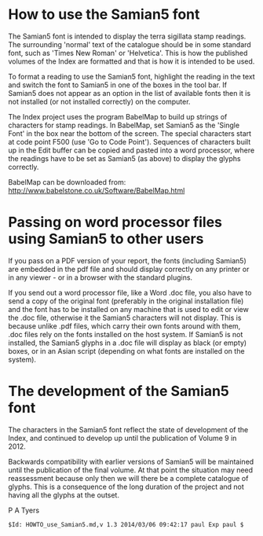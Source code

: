 
How to use the Samian5 font
===========================

The Samian5 font is intended to display the terra sigillata stamp readings.
The surrounding 'normal' text of the catalogue should be in some standard font,
such as 'Times New Roman' or 'Helvetica'.  This is how the published volumes of
the Index are formatted and that is how it is intended to be used.

To format a reading to use the Samian5 font, highlight the reading in the text
and switch the font to Samian5 in one of the boxes in the tool bar.  If Samian5
does not appear as an option in the list of available fonts then it is not
installed (or not installed correctly) on the computer.

The Index project uses the program BabelMap to build up strings of characters
for stamp readings.  In BabelMap, set Samian5 as the 'Single Font' in the box
near the bottom of the screen.   The special characters start at code point
F500 (use 'Go to Code Point').  Sequences of characters built up in the Edit
buffer can be copied and pasted into a word processor, where the readings have
to be set as Samian5 (as above) to display the glyphs correctly.

BabelMap can be downloaded from:
<http://www.babelstone.co.uk/Software/BabelMap.html>

Passing on word processor files using Samian5 to other users
============================================================

If you pass on a PDF version of your report, the fonts (including Samian5) are
embedded in the pdf file and should display correctly on any printer or in any
viewer - or in a browser with the standard plugins.  

If you send out a word processor file, like a Word .doc file, you also have to
send a copy of the original font (preferably in the original installation 
file) and the font has to be installed on any machine that is used to edit or
view the .doc file, otherwise it the Samian5 characters will not display.  This
is because unlike .pdf files, which carry their own fonts around with them,
.doc files rely on the fonts installed on the host system.  If Samian5 is not
installed, the Samian5 glyphs in a .doc file will display as black (or empty)
boxes, or in an Asian script (depending on what fonts are installed on the
system).

The development of the Samian5 font
===================================

The characters in the Samian5 font reflect the state of development of the
Index, and continued to develop up until the publication of Volume 9 in 2012. 

Backwards compatibility with earlier versions of Samian5 will be maintained
until the publication of the final volume.  At that point the situation may
need reassessment because only then we will there be a complete catalogue of
glyphs.  This is a consequence of the long duration of the project and not
having all the glyphs at the outset.

P A Tyers

    $Id: HOWTO_use_Samian5.md,v 1.3 2014/03/06 09:42:17 paul Exp paul $

